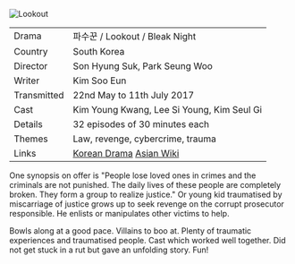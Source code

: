 ![Lookout](lookout.jpg)

| | |
|-|-|
Drama|&#54028;&#49688;&#44988; / Lookout / Bleak Night
Country|South Korea
Director|Son Hyung Suk, Park Seung Woo
Writer|Kim Soo Eun
Transmitted|22nd May to 11th July 2017
Cast|Kim Young Kwang, Lee Si Young, Kim Seul Gi
Details|32 episodes of 30 minutes each
Themes|Law, revenge, cybercrime, trauma
Links|[Korean Drama](https://www.koreandrama.org/lookout/) [Asian Wiki](http://asianwiki.com/Lookout_(Korean_Drama))

One synopsis on offer is "People lose loved ones in crimes and the criminals are not punished. The daily lives of these people are completely broken. They form a group to realize justice."
Or young kid traumatised by miscarriage of justice grows up to seek revenge
on the corrupt prosecutor responsible. He enlists or manipulates other victims to help.

Bowls along at a good pace. Villains to boo at. Plenty of traumatic experiences
and traumatised people. Cast which worked well together. Did not get stuck in
a rut but gave an unfolding story. Fun!
